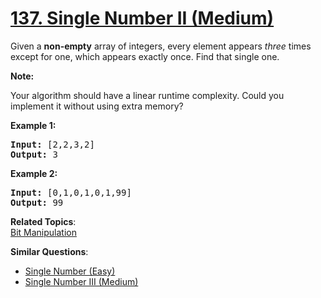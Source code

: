 # [137. Single Number II (Medium)](https://leetcode.com/problems/single-number-ii/)

<p>Given a <strong>non-empty</strong>&nbsp;array of integers, every element appears <em>three</em> times except for one, which appears exactly once. Find that single one.</p>

<p><strong>Note:</strong></p>

<p>Your algorithm should have a linear runtime complexity. Could you implement it without using extra memory?</p>

<p><strong>Example 1:</strong></p>

<pre><strong>Input:</strong> [2,2,3,2]
<strong>Output:</strong> 3
</pre>

<p><strong>Example 2:</strong></p>

<pre><strong>Input:</strong> [0,1,0,1,0,1,99]
<strong>Output:</strong> 99</pre>

**Related Topics**:  
[Bit Manipulation](https://leetcode.com/tag/bit-manipulation/)

**Similar Questions**:

- [Single Number (Easy)](https://leetcode.com/problems/single-number/)
- [Single Number III (Medium)](https://leetcode.com/problems/single-number-iii/)
